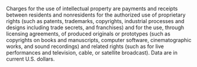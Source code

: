 Charges for the use of intellectual property are payments and receipts between residents and nonresidents for the authorized use of proprietary rights (such as patents, trademarks, copyrights, industrial processes and designs including trade secrets, and franchises) and for the use, through licensing agreements, of produced originals or prototypes (such as copyrights on books and manuscripts, computer software, cinematographic works, and sound recordings) and related rights (such as for live performances and television, cable, or satellite broadcast). Data are in current U.S. dollars.